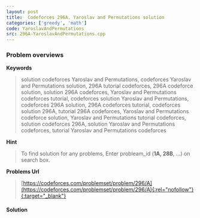 ```yaml
---
layout: post
title:  Codeforces 296A. Yaroslav and Permutations solution
categories: ['greedy', 'math']
code: YaroslavAndPermutations
src: 296A-YaroslavAndPermutations.cpp
---
```

### **Problem overviews**

**Keywords**
> solution codeforces Yaroslav and Permutations, codeforces Yaroslav and Permutations solution, 296A tutorial codeforces, 296A codeforce solution, solution 296A codeforces, Yaroslav and Permutations codeforces tutorial, codeforces solution Yaroslav and Permutations, codeforces 296A solution, 296A codeforces tutorial, codeforces solution 296A, tutorial 296A codeforces, Yaroslav and Permutations codeforce solution, Yaroslav and Permutations tutorial codeforces, solution codeforces 296A, solution Yaroslav and Permutations codeforces, tutorial Yaroslav and Permutations codeforces

**Hint**
> To find solution for any problems, Enter probleam_id (**1A, 28B**, ...) on search box. 

**Problems Url**
> [https://codeforces.com/problemset/problem/296/A](https://codeforces.com/problemset/problem/296/A){:rel="nofollow"}{:target="_blank"}

#### **Solution**



